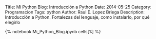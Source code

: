 Title: Mi Python Blog: Introducción a Python 
Date: 2014-05-25 
Category: Programacion
Tags: python
Author: Raul E. Lopez Briega
Description: Introducción a Python. Fortalezas del lenguaje, como instalarlo, por qué elegirlo

{% notebook Mi_Python_Blog.ipynb cells[1:] %}
